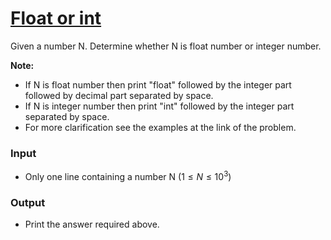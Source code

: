 # [Float or int](https://codeforces.com/group/MWSDmqGsZm/contest/219158/problem/U)

Given a number N. 
Determine whether N is float number or integer number.

**Note:**

- If N is float number then print "float" followed by the integer part followed by decimal part separated by space.
- If N is integer number then print "int" followed by the integer part separated by space. 
- For more clarification see the examples at the link of the problem.

### Input

- Only one line containing a number N ($1≤ N ≤10^3$)

### Output
  
- Print the answer required above.